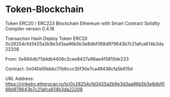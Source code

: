 # Token-Blockchain
Token ERC20 / ERC223 Blockchain Ethereum with Smart Contract Solidity Compiler version 0.4.18


Transaction Hash Deploy Token ERC20
0x28254cfd3425a2b9e3d3aa96b5b3e8dbf068d979643b7c21afca614b3da22208


From:
0x664db71dddb4406c2cee8437a98ae4f5810de233

Contract:
0x040d5febbc17b6ccc35f30e7ca48438cfa5b615d

URL Address:
https://rinkeby.etherscan.io/tx/0x28254cfd3425a2b9e3d3aa96b5b3e8dbf068d979643b7c21afca614b3da22208

